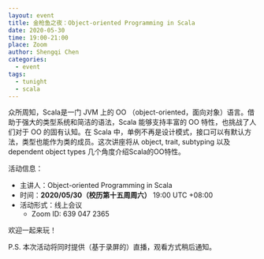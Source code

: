 ```yaml
---
layout: event
title: 金枪鱼之夜：Object-oriented Programming in Scala
date: 2020-05-30
time: 19:00-21:00
place: Zoom
author: Shengqi Chen
categories:
  - event
tags:
  - tunight
  - scala
---
```


众所周知，Scala是一门 JVM 上的 OO （object-oriented，面向对象）语言。借助于强大的类型系统和简洁的语法，Scala 能够支持丰富的 OO 特性，也挑战了人们对于 OO 的固有认知。在 Scala 中，单例不再是设计模式，接口可以有默认方法，类型也能作为类的成员。这次讲座将从 object, trait, subtyping 以及 dependent object types 几个角度介绍Scala的OO特性。

<!--more-->

活动信息：

* 主讲人：Object-oriented Programming in Scala
* 时间：**2020/05/30（校历第十五周周六）** 19:00 UTC +08:00
* 活动形式：线上会议
  * Zoom ID: 639 047 2365

欢迎一起来玩！

P.S. 本次活动将同时提供（基于录屏的）直播，观看方式稍后通知。
